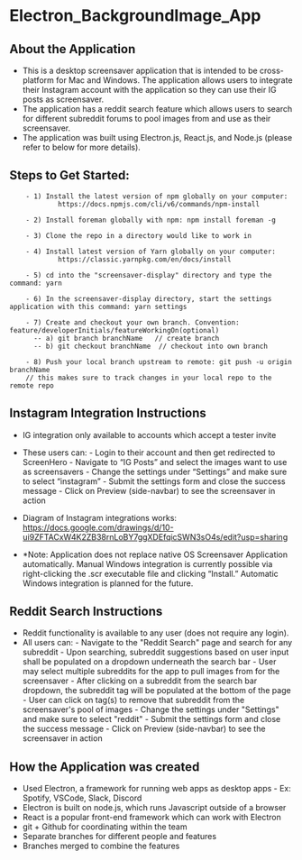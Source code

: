 # Electron_BackgroundImage_App

## About the Application
- This is a desktop screensaver application that is intended to be cross-platform for Mac and Windows. The application allows users to integrate their Instagram account with the application so they can use their IG posts as screensaver. 
- The application has a reddit search feature which allows users to search for different subreddit forums to pool images from and use as their screensaver. 
- The application was built using Electron.js, React.js, and Node.js (please refer to below for more details).

## Steps to Get Started:
        - 1) Install the latest version of npm globally on your computer: 
                https://docs.npmjs.com/cli/v6/commands/npm-install
                
        - 2) Install foreman globally with npm: npm install foreman -g

        - 3) Clone the repo in a directory would like to work in

        - 4) Install latest version of Yarn globally on your computer: 
                https://classic.yarnpkg.com/en/docs/install

        - 5) cd into the "screensaver-display" directory and type the command: yarn
        
        - 6) In the screensaver-display directory, start the settings application with this command: yarn settings
        
        - 7) Create and checkout your own branch. Convention: feature/developerInitials/featureWorkingOn(optional)
          -- a) git branch branchName   // create branch
          -- b) git checkout branchName  // checkout into own branch
        
        - 8) Push your local branch upstream to remote: git push -u origin branchName
        // this makes sure to track changes in your local repo to the remote repo

## Instagram Integration Instructions
- IG integration only available to accounts which accept a tester invite
- These users can: 
        - Login to their account and then get redirected to ScreenHero
        - Navigate to “IG Posts” and select the images want to use as screensavers
        - Change the settings under “Settings” and make sure to select “instagram”
        - Submit the settings form and close the success message
        - Click on Preview (side-navbar) to see the screensaver in action

- Diagram of Instagram integrations works: https://docs.google.com/drawings/d/10-ui9ZFTACxW4K2ZB38rnLoBY7ggXDEfqicSWN3sO4s/edit?usp=sharing
- *Note: Application does not replace native OS Screensaver Application automatically.
Manual Windows integration is currently possible via right-clicking the .scr executable file and clicking “Install.”
Automatic Windows integration is planned for the future.

## Reddit Search Instructions
- Reddit functionality is available to any user (does not require any login).
- All users can:
        - Navigate to the "Reddit Search" page and search for any subreddit
        - Upon searching, subreddit suggestions based on user input shall be populated on a dropdown underneath the search bar
        - User may select multiple subreddits for the app to pull images from for the screensaver
        - After clicking on a subreddit from the search bar dropdown, the subreddit tag will be populated at the bottom of the page
        - User can click on tag(s) to remove that subreddit from the screensaver's pool of images
        - Change the settings under "Settings" and make sure to select "reddit"
        - Submit the settings form and close the success message
        - Click on Preview (side-navbar) to see the screensaver in action

## How the Application was created
- Used Electron, a framework for running web apps as desktop apps
        - Ex: Spotify, VSCode, Slack, Discord
- Electron is built on node.js, which runs Javascript outside of a browser
- React is a popular front-end framework which can work with Electron
- git + Github for coordinating within the team
- Separate branches for different people and features
- Branches merged to combine the features
